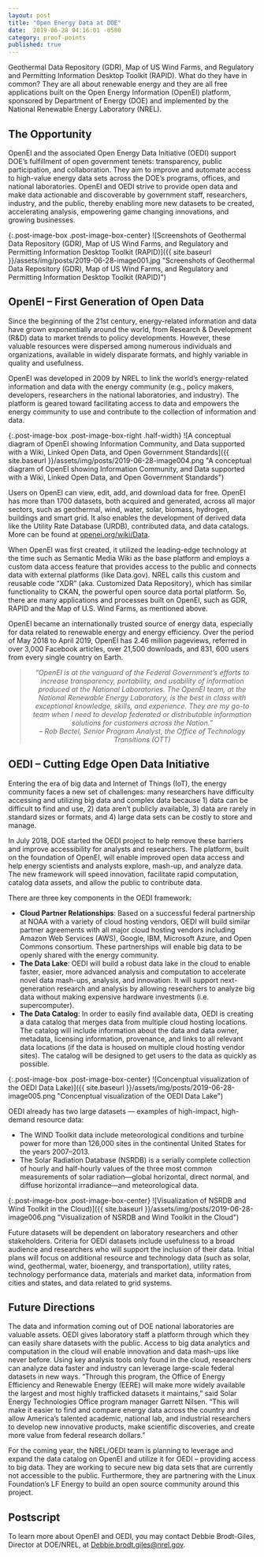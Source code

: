 ```yaml
---
layout: post
title: "Open Energy Data at DOE"
date:  2019-06-28 04:16:01 -0500
category: proof-points
published: true
---
```


Geothermal Data Repository (GDR), Map of US Wind Farms, and Regulatory and Permitting Information Desktop Toolkit (RAPID). What do they have in common? They are all about renewable energy and they are all free applications built on the Open Energy Information (OpenEI) platform, sponsored by Department of Energy (DOE) and implemented by the National Renewable Energy Laboratory (NREL).

## The Opportunity

OpenEI and the associated Open Energy Data Initiative (OEDI) support DOE’s fulfillment of open government tenets: transparency, public participation, and collaboration. They aim to improve and automate access to high-value energy data sets across the DOE’s programs, offices, and national laboratories.  OpenEI and OEDI strive to provide open data and make data actionable and discoverable by government staff, researchers, industry, and the public, thereby enabling more new datasets to be created, accelerating analysis, empowering game changing innovations, and growing businesses.

{:.post-image-box .post-image-box-center}
![Screenshots of Geothermal Data Repository (GDR), Map of US Wind Farms, and Regulatory and Permitting Information Desktop Toolkit (RAPID)]({{ site.baseurl }}/assets/img/posts/2019-06-28-image001.jpg "Screenshots of Geothermal Data Repository (GDR), Map of US Wind Farms, and Regulatory and Permitting Information Desktop Toolkit (RAPID)")

## OpenEI – First Generation of Open Data

Since the beginning of the 21st century, energy-related information and data have grown exponentially around the world, from Research & Development (R&D) data to market trends to policy developments. However, these valuable resources were dispersed among numerous individuals and organizations, available in widely disparate formats, and highly variable in quality and usefulness.

OpenEI was developed in 2009 by NREL to link the world’s energy-related information and data with the energy community (e.g., policy makers, developers, researchers in the national laboratories, and industry). The platform is geared toward facilitating access to data and empowers the energy community to use and contribute to the collection of information and data.

{:.post-image-box .post-image-box-right .half-width}
![A conceptual diagram of OpenEI showing Information Community, and Data supported with a Wiki, Linked Open Data, and Open Government Standards]({{ site.baseurl }}/assets/img/posts/2019-06-28-image004.png "A conceptual diagram of OpenEI showing Information Community, and Data supported with a Wiki, Linked Open Data, and Open Government Standards") 

Users on OpenEI can view, edit, add, and download data for free. OpenEI has more than 1700 datasets, both acquired and generated, across all major sectors, such as geothermal, wind, water, solar, biomass, hydrogen, buildings and smart grid. It also enables the development of derived data like the Utility Rate Database (URDB), contributed data, and data catalogs. More can be found at [openei.org/wiki/Data](https://openei.org/wiki/Data).

When OpenEI was first created, it utilized the leading-edge technology at the time such as Semantic Media Wiki as the base platform and employs a custom data access feature that provides access to the public and connects data with external platforms (like Data.gov). NREL calls this custom and reusable code “XDR” (aka. Customized Data Repository), which has similar functionality to CKAN, the powerful open source data portal platform. So, there are many applications and processes built on OpenEI, such as GDR, RAPID and the Map of U.S. Wind Farms, as mentioned above.

OpenEI became an internationally trusted source of energy data, especially for data related to renewable energy and energy efficiency. Over the period of May 2018 to April 2019, OpenEI has 2.46 million pageviews, referred in over 3,000 Facebook articles, over 21,500 downloads, and 831, 600 users from every single country on Earth.

<blockquote style="text-align:center; font-style:italic">
“OpenEI is at the vanguard of the Federal Government’s efforts to increase transparency, portability, and usability of information produced at the National Laboratories. The OpenEI team, at the National Renewable Energy Laboratory, is the best in class with exceptional knowledge, skills, and experience. They are my go-to team when I need to develop federated or distributable information solutions for customers across the Nation.”
<br>
– Rob Bectel, Senior Program Analyst, the Office of Technology Transitions (OTT)
</blockquote>

## OEDI – Cutting Edge Open Data Initiative

Entering the era of big data and Internet of Things (IoT), the energy community faces a new set of challenges: many researchers have difficulty accessing and utilizing big data and complex data because 1) data can be difficult to find and use, 2) data aren’t publicly available, 3) data are rarely in standard sizes or formats, and 4) large data sets can be costly to store and manage.

In July 2018, DOE started the OEDI project to help remove these barriers and improve accessibility for analysts and researchers. The platform, built on the foundation of OpenEI, will enable improved open data access and help energy scientists and analysts explore, mash-up, and analyze data. The new framework will speed innovation, facilitate rapid computation, catalog data assets, and allow the public to contribute data.

There are three key components in the OEDI framework:
* **Cloud Partner Relationships**: Based on a successful federal partnership at NOAA with a variety of cloud hosting vendors, OEDI will build similar partner agreements with all major cloud hosting vendors including Amazon Web Services (AWS), Google, IBM, Microsoft Azure, and Open Commons consortium. These partnerships will enable big data to be openly shared with the energy community. 
* **The Data Lake**: OEDI will build a robust data lake in the cloud to enable faster, easier, more advanced analysis and computation to accelerate novel data mash-ups, analysis, and innovation. It will support next-generation research and analysis by allowing researchers to analyze big data without making expensive hardware investments (i.e. supercomputer).
* **The Data Catalog**: In order to easily find available data, OEDI is creating a data catalog that merges data from multiple cloud hosting locations. The catalog will include information about the data and data owner, metadata, licensing information, provenance, and links to all relevant data locations (if the data is housed on multiple cloud hosting vendor sites). The catalog will be designed to get users to the data as quickly as possible.
 
{:.post-image-box .post-image-box-center}
![Concenptual visualization of the OEDI Data Lake)]({{ site.baseurl }}/assets/img/posts/2019-06-28-image005.png "Concenptual visualization of the OEDI Data Lake")

OEDI already has two large datasets — examples of high-impact, high- demand resource data: 
* The WIND Toolkit data include meteorological conditions and turbine power for more than 126,000 sites in the continental United States for the years 2007–2013. 
* The Solar Radiation Database (NSRDB) is a serially complete collection of hourly and half-hourly values of the three most common measurements of solar radiation—global horizontal, direct normal, and diffuse horizontal irradiance—and meteorological data. 

{:.post-image-box .post-image-box-center}
![Visualization of NSRDB and Wind Toolkit in the Cloud)]({{ site.baseurl }}/assets/img/posts/2019-06-28-image006.png "Visualization of NSRDB and Wind Toolkit in the Cloud")

Future datasets will be dependent on laboratory researchers and other stakeholders. Criteria for OEDI datasets include usefulness to a broad audience and researchers who will support the inclusion of their data. Initial plans will focus on additional resource and technology data (such as solar, wind, geothermal, water, bioenergy, and transportation), utility rates, technology performance data, materials and market data, information from cities and states, and data related to grid systems. 

## Future Directions

The data and information coming out of DOE national laboratories are valuable assets. OEDI gives laboratory staff a platform through which they can easily share datasets with the public. Access to big data analytics and computation in the cloud will enable innovation and data mash-ups like never before. Using key analysis tools only found in the cloud, researchers can analyze data faster and industry can leverage large-scale federal datasets in new ways. “Through this program, the Office of Energy Efficiency and Renewable Energy (EERE) will make more widely available the largest and most highly trafficked datasets it maintains,” said Solar Energy Technologies Office program manager Garrett Nilsen. “This will make it easier to find and compare energy data across the country and allow America’s talented academic, national lab, and industrial researchers to develop new innovative products, make scientific discoveries, and create more value from federal research dollars.”

For the coming year, the NREL/OEDI team is planning to leverage and expand the data catalog on OpenEI and utilize it for OEDI – providing access to big data.  They are working to secure new big data sets that are currently not accessible to the public. Furthermore, they are partnering with the Linux Foundation’s LF Energy to build an open source community around this project.

## Postscript

To learn more about OpenEI and OEDI, you may contact Debbie Brodt-Giles, Director at DOE/NREL, at [Debbie.brodt.giles@nrel.gov](mailto:Debbie.brodt.giles@nrel.gov).

